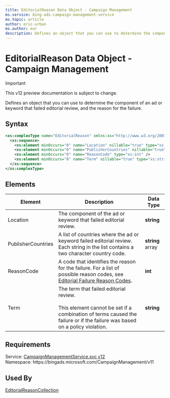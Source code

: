```yaml
---
title: EditorialReason Data Object - Campaign Management
ms.service: bing-ads-campaign-management-service
ms.topic: article
author: eric-urban
ms.author: eur
description: Defines an object that you can use to determine the component of an ad or keyword that failed editorial review, and the reason for the failure.
---
```

# EditorialReason Data Object - Campaign Management

> [!IMPORTANT]
> This v12 preview documentation is subject to change.

Defines an object that you can use to determine the component of an ad or keyword that failed editorial review, and the reason for the failure.

## Syntax
```xml
<xs:complexType name="EditorialReason" xmlns:xs="http://www.w3.org/2001/XMLSchema">
  <xs:sequence>
    <xs:element minOccurs="0" name="Location" nillable="true" type="xs:string" />
    <xs:element minOccurs="0" name="PublisherCountries" nillable="true" type="q38:ArrayOfstring" xmlns:q38="http://schemas.microsoft.com/2003/10/Serialization/Arrays" />
    <xs:element minOccurs="0" name="ReasonCode" type="xs:int" />
    <xs:element minOccurs="0" name="Term" nillable="true" type="xs:string" />
  </xs:sequence>
</xs:complexType>
```

## <a name="elements"></a>Elements

|Element|Description|Data Type|
|-----------|---------------|-------------|
|<a name="location"></a>Location|The component of the ad or keyword that failed editorial review.|**string**|
|<a name="publishercountries"></a>PublisherCountries|A list of countries where the ad or keyword failed editorial review. Each string in the list contains a two character country code.|**string** array|
|<a name="reasoncode"></a>ReasonCode|A code that identifies the reason for the failure. For a list of possible reason codes, see [Editorial Failure Reason Codes](~/guides/editorial-failure-reason-codes.md).|**int**|
|<a name="term"></a>Term|The term that failed editorial review.<br /><br />This element cannot be set if a combination of terms caused the failure or if the failure was based on a policy violation.|**string**|

## Requirements
Service: [CampaignManagementService.svc v12](https://campaign.api.bingads.microsoft.com/Api/Advertiser/CampaignManagement/v11/CampaignManagementService.svc)  
Namespace: https\://bingads.microsoft.com/CampaignManagement/v11  

## Used By
[EditorialReasonCollection](editorialreasoncollection.md)  
